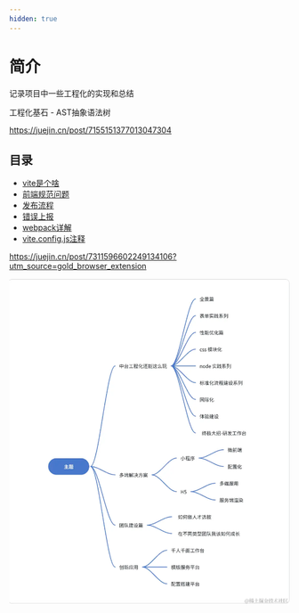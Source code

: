 ```yaml
---
hidden: true
---
```

# 简介


记录项目中一些工程化的实现和总结

工程化基石 - AST抽象语法树

https://juejin.cn/post/7155151377013047304

## 目录

* [vite是个啥](./vite.md)
* [前端规范问题](../../note/standard/规范.md)
* [发布流程](./发布流程.md)
* [错误上报](./错误上报.md)
* [webpack详解](./webpack.md)
* [vite.config.js注释](./vite.config.js注释.md)
  
https://juejin.cn/post/7311596602249134106?utm_source=gold_browser_extension

![img_4.png](img_4.png)



